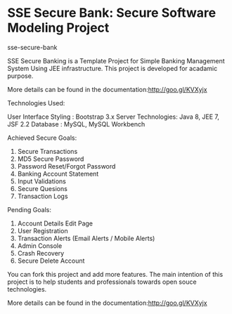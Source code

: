 #  SSE Secure Bank: Secure Software Modeling Project

sse-secure-bank

SSE Secure Banking is a Template Project for Simple Banking Management System Using JEE infrastructure. 
This project is developed for acadamic purpose. 

More details can be found in the documentation:http://goo.gl/KVXyjx

Technologies Used:

User Interface Styling : Bootstrap 3.x
Server Technologies: Java 8, JEE 7, JSF 2.2
Database : MySQL, MySQL Workbench

Achieved Secure Goals:

1. Secure Transactions
2. MD5 Secure Password
3. Password Reset/Forgot Password
4. Banking Account Statement
5. Input Validations
6. Secure Quesions
7. Transaction Logs

Pending Goals:

1. Account Details Edit Page
2. User Registration
3. Transaction Alerts (Email Alerts / Mobile Alerts)
4. Admin Console
5. Crash Recovery
6. Secure Delete Account

You can fork this project and add more features. 
The main intention of this project is to help students and professionals towards open souce technologies.

More details can be found in the documentation:http://goo.gl/KVXyjx



